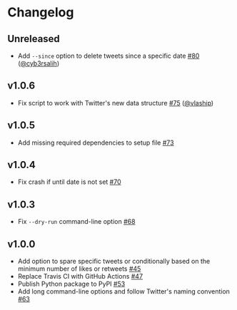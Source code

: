 # Changelog

## Unreleased

- Add `--since` option to delete tweets since a specific date [\#80](https://github.com/koenrh/delete-tweets/pull/80)
    ([@cyb3rsalih](https://github.com/cyb3rsalih))

## v1.0.6

- Fix script to work with Twitter's new data structure [\#75](https://github.com/koenrh/delete-tweets/pull/75)
    ([@vlaship](https://github.com/vlaship))

## v1.0.5

- Add missing required dependencies to setup file [\#73](https://github.com/koenrh/delete-tweets/pull/73)

## v1.0.4

- Fix crash if until date is not set [\#70](https://github.com/koenrh/delete-tweets/pull/70)

## v1.0.3

- Fix `--dry-run` command-line option [\#68](https://github.com/koenrh/delete-tweets/pull/68)

## v1.0.0

- Add option to spare specific tweets or conditionally based on the minimum number
    of likes or retweets [\#45](https://github.com/koenrh/delete-tweets/pull/45)
- Replace Travis CI with GitHub Actions [\#47](https://github.com/koenrh/delete-tweets/pull/47)
- Publish Python package to PyPI [\#53](https://github.com/koenrh/delete-tweets/pull/53)
- Add long command-line options and follow Twitter's naming convention [\#63](https://github.com/koenrh/delete-tweets/pull/63)
